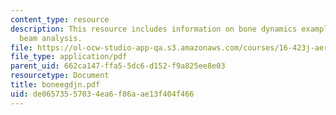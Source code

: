 ```yaml
---
content_type: resource
description: This resource includes information on bone dynamics examples - fall and
  beam analysis.
file: https://ol-ocw-studio-app-qa.s3.amazonaws.com/courses/16-423j-aerospace-biomedical-and-life-support-engineering-spring-2006/de06573557034ea6f86aae13f404f466_boneegdjn.pdf
file_type: application/pdf
parent_uid: 662ca147-ffa5-5dc6-d152-f9a825ee8e03
resourcetype: Document
title: boneegdjn.pdf
uid: de065735-5703-4ea6-f86a-ae13f404f466
---
```


